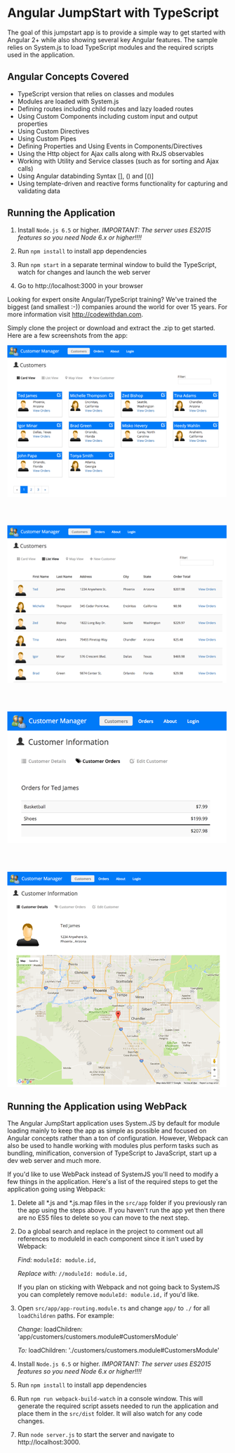 # Angular JumpStart with TypeScript

The goal of this jumpstart app is to provide
a simple way to get started with Angular 2+ while also showing several key Angular features. The sample
relies on System.js to load TypeScript modules and the required scripts used in the application.

## Angular Concepts Covered

* TypeScript version that relies on classes and modules
* Modules are loaded with System.js
* Defining routes including child routes and lazy loaded routes
* Using Custom Components including custom input and output properties
* Using Custom Directives
* Using Custom Pipes
* Defining Properties and Using Events in Components/Directives
* Using the Http object for Ajax calls along with RxJS observables
* Working with Utility and Service classes (such as for sorting and Ajax calls)
* Using Angular databinding Syntax [], () and [()]
* Using template-driven and reactive forms functionality for capturing and validating data

## Running the Application

1. Install `Node.js 6.5` or higher. *IMPORTANT: The server uses ES2015 features so you need Node 6.x or higher!!!!*

1. Run `npm install` to install app dependencies

1. Run `npm start` in a separate terminal window to build the TypeScript, watch for changes and launch the web server

1. Go to http://localhost:3000 in your browser

Looking for expert onsite Angular/TypeScript training? We've trained the biggest (and smallest :-)) companies around the world for over 15 years. 
For more information visit http://codewithdan.com. 

Simply clone the project or download and extract the .zip to get started. Here are a few
screenshots from the app:

<img width="500" src="src/images/screenshots/cards.png" border="0" />

<br /><br />

<img width="500" src="src/images/screenshots/grid.png" border="0" />

<br /><br />

<img width="500" src="src/images/screenshots/orders.png" border="0" />

<br /><br />

<img width="500" src="src/images/screenshots/details.png" border="0" />

## Running the Application using WebPack

The Angular JumpStart application uses System.JS by default for module loading mainly to keep the app
as simple as possible and focused on Angular concepts rather than a ton of configuration. However, Webpack 
can also be used to handle working with modules plus perform tasks such as bundling, minification, conversion
of TypeScript to JavaScript, start up a dev web server and much more. 

If you'd like to use WebPack instead of SystemJS you'll need to modify a few things in the application. Here's a
list of the required steps to get the application going using Webpack:

1. Delete all *.js and *.js.map files in the `src/app` folder if you previously ran the app using the steps above. 
If you haven't run the app yet then there are no ES5 files to delete so you can move to the next step.

1. Do a global search and replace in the project to comment out all references to moduleId in each component since it 
isn't used by Webpack:

    *Find:*             `moduleId: module.id,`

    *Replace with:*     `//moduleId: module.id,`

    If you plan on sticking with Webpack and not going back to SystemJS you can completely remove `moduleId: module.id,` if you'd like.

1. Open `src/app/app-routing.module.ts` and change `app/` to `./` for all `loadChildren` paths. For example:

    *Change:*     loadChildren: 'app/customers/customers.module#CustomersModule'

    *To:*         loadChildren: './customers/customers.module#CustomersModule'

1. Install `Node.js 6.5` or higher. *IMPORTANT: The server uses ES2015 features so you need Node 6.x or higher!!!!*

1. Run `npm install` to install app dependencies

1. Run `npm run webpack-build-watch` in a console window. This will generate the required script assets needed to run the application
   and place them in the `src/dist` folder. It will also watch for any code changes.

1. Run `node server.js` to start the server and navigate to http://localhost:3000.

